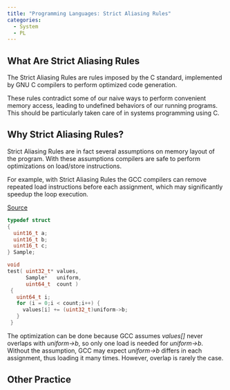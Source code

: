```yaml
---
title: "Programming Languages: Strict Aliasing Rules"
categories:
  - System
  - PL
---
```


## What Are Strict Aliasing Rules

The Strict Aliasing Rules are rules imposed by the C standard, implemented by GNU C compilers to perform optimized code generation.

These rules contradict some of our naive ways to perform convenient memory access, leading to undefined behaviors of our running programs. This should be particularly taken care of in systems programming using C.

## Why Strict Aliasing Rules?

Strict Aliasing Rules are in fact several assumptions on memory layout of the program. With these assumptions compilers are safe to perform optimizations on load/store instructions.

For example, with Strict Aliasing Rules the GCC compilers can remove repeated load instructions before each assignment, which may significantly speedup the loop execution. 

[Source](https://cellperformance.beyond3d.com/articles/2006/06/understanding-strict-aliasing.html)

```c
typedef struct
{
  uint16_t a;
  uint16_t b;
  uint16_t c;
} Sample;

void
test( uint32_t* values,
      Sample*   uniform,
      uint64_t  count )
 {
   uint64_t i;
   for (i = 0;i < count;i++) {
     values[i] += (uint32_t)uniform->b;
   }
 }
```

The optimization can be done because GCC assumes *values[]* never overlaps with *uniform->b*, so only one load is needed for *uniform->b*. Without the assumption, GCC may expect *uniform->b* differs in each assignment, thus loading it many times. However, overlap is rarely the case.

## Other Practice